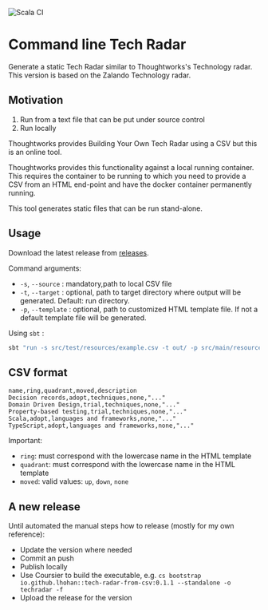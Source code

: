 ![Scala CI](https://github.com/lhohan/time-tracking/workflows/Scala%20CI/badge.svg)


# Command line Tech Radar

Generate a static Tech Radar similar to Thoughtworks's Technology radar. This version is based on the Zalando Technology radar.

## Motivation

1. Run from a text file that can be put under source control
2. Run locally

Thoughtworks provides Building Your Own Tech Radar using a CSV but this is an online tool.
 
Thoughtworks provides this functionality against a local running container. This requires the container to be running to which you need to provide a CSV from an HTML end-point and have the docker container permanently running.

This tool generates static files that can be run stand-alone. 

## Usage

Download the latest release from [releases](https://github.com/lhohan/tech-radar/releases). 

Command arguments:

- `-s`, `--source` : mandatory,path to local CSV file
- `-t`, `--target` : optional, path to target directory where output will be generated. Default: run directory.
- `-p`, `--template` : optional, path to customized HTML template file. If not a default template file will be generated. 

Using `sbt` : 

```bash
sbt "run -s src/test/resources/example.csv -t out/ -p src/main/resources/index_template.html"
```

## CSV format

```
name,ring,quadrant,moved,description
Decision records,adopt,techniques,none,"..."
Domain Driven Design,trial,techniques,none,"..."
Property-based testing,trial,techniques,none,"..."
Scala,adopt,languages and frameworks,none,"..."
TypeScript,adopt,languages and frameworks,none,"..."
```

Important:

- `ring`: must correspond with the lowercase name in the HTML template
- `quadrant`: must correspond with the lowercase name in the HTML template
- `moved`: valid values: `up`, `down`, `none`


## A new release

Until automated the manual steps how to release (mostly for my own reference):

- Update the version where needed
- Commit an push
- Publish locally
- Use Coursier to build the executable, e.g. `cs bootstrap io.github.lhohan::tech-radar-from-csv:0.1.1 --standalone -o techradar -f`
- Upload the release for the version
